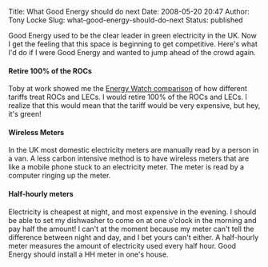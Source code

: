 Title: What Good Energy should do next
Date: 2008-05-20 20:47
Author: Tony Locke
Slug: what-good-energy-should-do-next
Status: published

Good Energy used to be the clear leader in green electricity in the UK. Now I get the feeling that this space is beginning to get competitive. Here's what I'd do if I were Good Energy and wanted to jump ahead of the crowd again.  

#### Retire 100% of the ROCs

Toby at work showed me the [Energy Watch comparison](http://www.energywatch.org.uk/help_and_advice/green_tariffs/guarantees.asp) of how different tariffs treat ROCs and LECs. I would retire 100% of the ROCs and LECs. I realize that this would mean that the tariff would be very expensive, but hey, it's green!  

#### Wireless Meters

In the UK most domestic electricity meters are manually read by a person in a van. A less carbon intensive method is to have wireless meters that are like a mobile phone stuck to an electricity meter. The meter is read by a computer ringing up the meter.  

#### Half-hourly meters

Electricity is cheapest at night, and most expensive in the evening. I should be able to set my dishwasher to come on at one o'clock in the morning and pay half the amount! I can't at the moment because my meter can't tell the difference between night and day, and I bet yours can't either. A half-hourly meter measures the amount of electricity used every half hour. Good Energy should install a HH meter in one's house.
